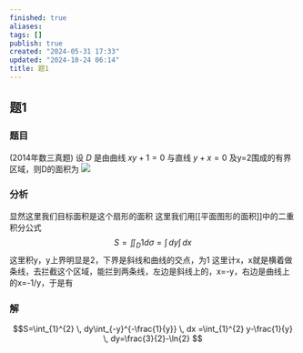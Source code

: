 ```yaml
---
finished: true
aliases: 
tags: []
publish: true
created: "2024-05-31 17:33"
updated: "2024-10-24 06:14"
title: 题1
---
```

## 题1
### 题目
(2014年数三真题) 设 $D$ 是由曲线 $xy+1=0$ 与直线 ${y+x=0}$ 及y=2围成的有界区域，则D的面积为
![](https://img.hwenyi.tech/202403201059823.webp)
### 分析
显然这里我们目标面积是这个扇形的面积
这里我们用[[平面图形的面积]]中的二重积分公式 
$$S=\iint_{D}1d\sigma=\int  \, dy\int  \, dx  $$
这里积y，y上界明显是2，下界是斜线和曲线的交点，为1
这里计x，x就是横着做条线，去拦截这个区域，能拦到两条线，左边是斜线上的，x=-y，右边是曲线上的x=-1/y，于是有 
### 解
$$S=\int_{1}^{2}  \, dy\int_{-y}^{-\frac{1}{y}}  \, dx =\int_{1}^{2} y-\frac{1}{y} \, dy=\frac{3}{2}-\ln{2}  $$
